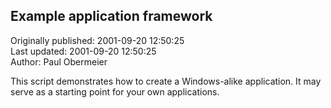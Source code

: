 ## Example application framework  
Originally published: 2001-09-20 12:50:25  
Last updated: 2001-09-20 12:50:25  
Author: Paul Obermeier  
  
This script demonstrates how to create a Windows-alike application.
It may serve as a starting point for your own applications.